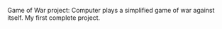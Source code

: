 Game of War project: Computer plays a simplified game of war against itself. My first complete project.
